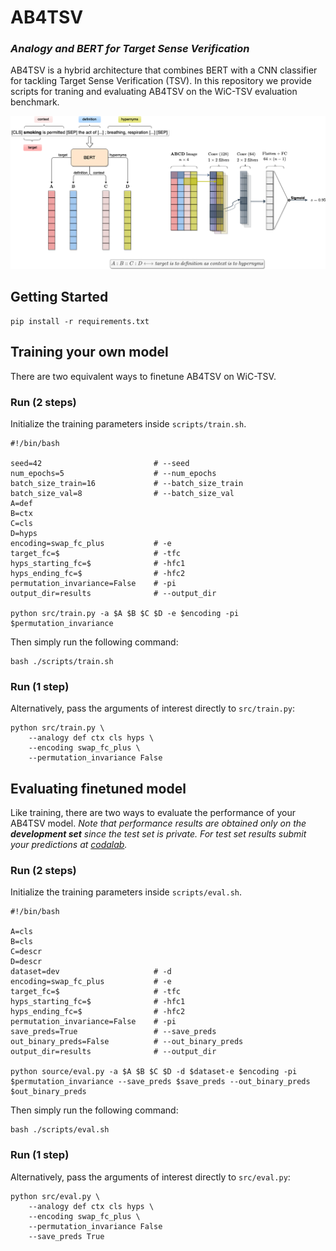 # AB4TSV
### *Analogy and BERT for Target Sense Verification*

AB4TSV is a hybrid architecture that combines BERT with a CNN classifier for tackling Target Sense Verification (TSV). In this repository we provide scripts for traning and evaluating AB4TSV on the WiC-TSV evaluation benchmark.

![alt text](https://github.com/gonconist/ab4tsv/blob/main/ab4tsv.png)

## Getting Started

```shell
pip install -r requirements.txt
```

## Training your own model

There are two equivalent ways to finetune AB4TSV on WiC-TSV.

### Run (2 steps)

Initialize the training parameters inside `scripts/train.sh`.
```shell
#!/bin/bash

seed=42                         # --seed
num_epochs=5                    # --num_epochs
batch_size_train=16             # --batch_size_train
batch_size_val=8                # --batch_size_val
A=def
B=ctx
C=cls
D=hyps
encoding=swap_fc_plus         	# -e
target_fc=$                     # -tfc
hyps_starting_fc=$              # -hfc1
hyps_ending_fc=$                # -hfc2
permutation_invariance=False    # -pi
output_dir=results              # --output_dir

python src/train.py -a $A $B $C $D -e $encoding -pi $permutation_invariance
```
Then simply run the following command:
```shell
bash ./scripts/train.sh
```
### Run (1 step)

Alternatively, pass the arguments of interest directly to `src/train.py`:
```shell
python src/train.py \
    --analogy def ctx cls hyps \
    --encoding swap_fc_plus \
    --permutation_invariance False
```

## Evaluating finetuned model

Like training, there are two ways to evaluate the performance of your AB4TSV model.
*Note that performance results are obtained only on the __development set__ since the test set is private. For test set results submit your predictions at [codalab](https://competitions.codalab.org/competitions/23683).*

### Run (2 steps)

Initialize the training parameters inside `scripts/eval.sh`.
```shell
#!/bin/bash

A=cls
B=cls
C=descr				
D=descr
dataset=dev                     # -d
encoding=swap_fc_plus           # -e
target_fc=$                     # -tfc
hyps_starting_fc=$              # -hfc1
hyps_ending_fc=$              	# -hfc2
permutation_invariance=False    # -pi
save_preds=True                 # --save_preds
out_binary_preds=False          # --out_binary_preds	
output_dir=results              # --output_dir

python source/eval.py -a $A $B $C $D -d $dataset-e $encoding -pi $permutation_invariance --save_preds $save_preds --out_binary_preds $out_binary_preds
```
Then simply run the following command:
```shell
bash ./scripts/eval.sh
```

### Run (1 step)
Alternatively, pass the arguments of interest directly to `src/eval.py`:
```shell
python src/eval.py \
    --analogy def ctx cls hyps \
    --encoding swap_fc_plus \
    --permutation_invariance False
    --save_preds True
```
